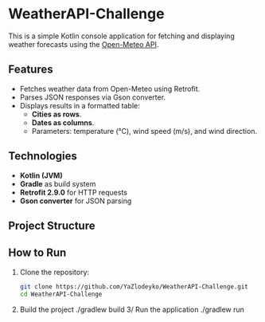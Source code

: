 # WeatherAPI-Challenge

This is a simple Kotlin console application for fetching and displaying weather forecasts using the [Open-Meteo API](https://open-meteo.com/).

## Features
- Fetches weather data from Open-Meteo using Retrofit.
- Parses JSON responses via Gson converter.
- Displays results in a formatted table:
  - **Cities as rows**.
  - **Dates as columns**.
  - Parameters: temperature (°C), wind speed (m/s), and wind direction.

## Technologies
- **Kotlin (JVM)**  
- **Gradle** as build system  
- **Retrofit 2.9.0** for HTTP requests  
- **Gson converter** for JSON parsing  

## Project Structure

## How to Run
1. Clone the repository:
   ```bash
   git clone https://github.com/YaZlodeyko/WeatherAPI-Challenge.git
   cd WeatherAPI-Challenge
2. Build the project
  ./gradlew build
3/ Run the application
  ./gradlew run
